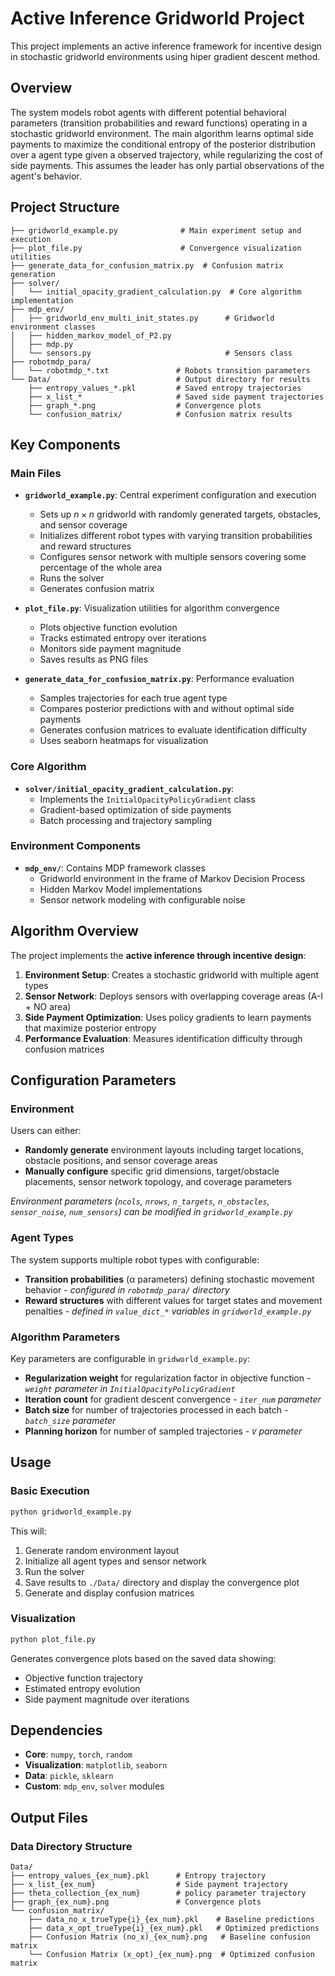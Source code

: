 # Active Inference Gridworld Project

This project implements an active inference framework for incentive design in stochastic gridworld environments using hiper gradient descent method.

## Overview

The system models robot agents with different potential behavioral parameters (transition probabilities and reward functions) operating in a stochastic gridworld environment. The main algorithm learns optimal side payments to maximize the conditional entropy of the posterior distribution over a agent type given a observed trajectory, while regularizing the cost of side payments. This assumes the leader has only partial observations of the agent's behavior.

## Project Structure

```
├── gridworld_example.py              # Main experiment setup and execution
├── plot_file.py                      # Convergence visualization utilities
├── generate_data_for_confusion_matrix.py  # Confusion matrix generation
├── solver/
│   └── initial_opacity_gradient_calculation.py  # Core algorithm implementation
├── mdp_env/
│   ├── gridworld_env_multi_init_states.py      # Gridworld environment classes
│   ├── hidden_markov_model_of_P2.py            
│   ├── mdp.py     
│   └── sensors.py                              # Sensors class
├── robotmdp_para/             
│   └── robotmdp_*.txt               # Robots transition parameters
└── Data/                            # Output directory for results
    ├── entropy_values_*.pkl         # Saved entropy trajectories
    ├── x_list_*                     # Saved side payment trajectories
    ├── graph_*.png                  # Convergence plots
    └── confusion_matrix/            # Confusion matrix results
```

## Key Components

### Main Files

- **`gridworld_example.py`**: Central experiment configuration and execution
  - Sets up $n \times n$ gridworld with randomly generated targets, obstacles, and sensor coverage
  - Initializes different robot types with varying transition probabilities and reward structures
  - Configures sensor network with multiple sensors covering some percentage of the whole area
  - Runs the solver
  - Generates confusion matrix

- **`plot_file.py`**: Visualization utilities for algorithm convergence
  - Plots objective function evolution
  - Tracks estimated entropy over iterations
  - Monitors side payment magnitude
  - Saves results as PNG files

- **`generate_data_for_confusion_matrix.py`**: Performance evaluation
  - Samples trajectories for each true agent type
  - Compares posterior predictions with and without optimal side payments
  - Generates confusion matrices to evaluate identification difficulty
  - Uses seaborn heatmaps for visualization

### Core Algorithm

- **`solver/initial_opacity_gradient_calculation.py`**: 
  - Implements the `InitialOpacityPolicyGradient` class
  - Gradient-based optimization of side payments
  - Batch processing and trajectory sampling

### Environment Components

- **`mdp_env/`**: Contains MDP framework classes
  - Gridworld environment in the frame of Markov Decision Process
  - Hidden Markov Model implementations
  - Sensor network modeling with configurable noise

## Algorithm Overview

The project implements the **active inference through incentive design**:

1. **Environment Setup**: Creates a stochastic gridworld with multiple agent types
2. **Sensor Network**: Deploys sensors with overlapping coverage areas (A-I + NO area)
3. **Side Payment Optimization**: Uses policy gradients to learn payments that maximize posterior entropy
4. **Performance Evaluation**: Measures identification difficulty through confusion matrices

## Configuration Parameters

### Environment
Users can either:
- **Randomly generate** environment layouts including target locations, obstacle positions, and sensor coverage areas
- **Manually configure** specific grid dimensions, target/obstacle placements, sensor network topology, and coverage parameters

*Environment parameters (`ncols`, `nrows`, `n_targets`, `n_obstacles`, `sensor_noise`, `num_sensors`) can be modified in `gridworld_example.py`*

### Agent Types
The system supports multiple robot types with configurable:
- **Transition probabilities** (α parameters) defining stochastic movement behavior - *configured in `robotmdp_para/` directory*
- **Reward structures** with different values for target states and movement penalties - *defined in `value_dict_*` variables in `gridworld_example.py`*

### Algorithm Parameters
Key parameters are configurable in `gridworld_example.py`:
- **Regularization weight** for regularization factor in objective function - *`weight` parameter in `InitialOpacityPolicyGradient`*
- **Iteration count** for gradient descent convergence - *`iter_num` parameter*
- **Batch size** for number of trajectories processed in each batch - *`batch_size` parameter*
- **Planning horizon** for number of sampled trajectories - *`V` parameter*



## Usage

### Basic Execution
```bash
python gridworld_example.py
```

This will:
1. Generate random environment layout
2. Initialize all agent types and sensor network
3. Run the solver
4. Save results to `./Data/` directory and display the convergence plot
5. Generate and display confusion matrices

### Visualization
```bash
python plot_file.py
```

Generates convergence plots based on the saved data showing:
- Objective function trajectory
- Estimated entropy evolution  
- Side payment magnitude over iterations

## Dependencies

- **Core**: `numpy`, `torch`, `random`
- **Visualization**: `matplotlib`, `seaborn`
- **Data**: `pickle`, `sklearn`
- **Custom**: `mdp_env`, `solver` modules

## Output Files

### Data Directory Structure
```
Data/
├── entropy_values_{ex_num}.pkl      # Entropy trajectory
├── x_list_{ex_num}                  # Side payment trajectory
├── theta_collection_{ex_num}        # policy parameter trajectory  
├── graph_{ex_num}.png               # Convergence plots
└── confusion_matrix/
    ├── data_no_x_trueType{i}_{ex_num}.pkl    # Baseline predictions
    ├── data_x_opt_trueType{i}_{ex_num}.pkl   # Optimized predictions
    ├── Confusion Matrix (no_x)_{ex_num}.png   # Baseline confusion matrix
    └── Confusion Matrix (x_opt)_{ex_num}.png  # Optimized confusion matrix
```

